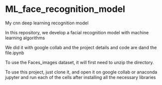 # ML_face_recognition_model
My cnn deep learning recognition model


In this repository, we develop a facial recognition model with machine learning algorithms

We did it with google collab and the project details and code are dand the file.ipynb


To use the Faces_images dataset, it will first need to unzip the directory.


To use this project, just clone it, and open it on google collab or anaconda jupyter and run each of the cells after installing all the necessary libraries
